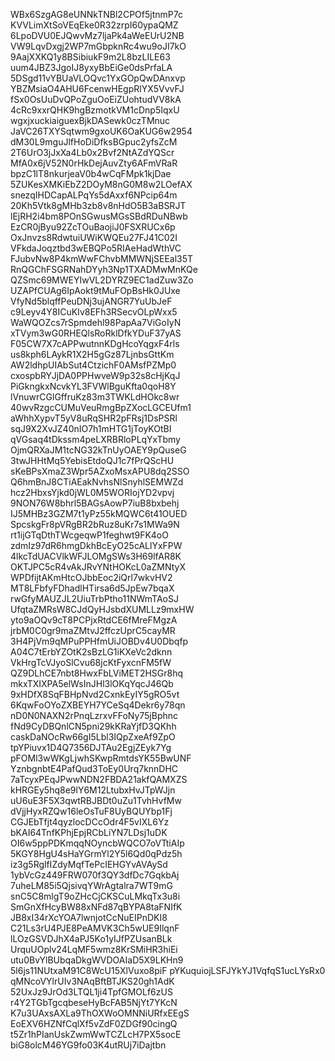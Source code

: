 WBx6SzgAG8eUNNkTNBl2CPOf5jtnmP7c
KVVLimXtSoVEqEke0R32zrpI60ypaQMZ
6LpoDVU0EJQwvMz7ljaPk4aWeEUrU2NB
VW9LqvDxgj2WP7mGbpknRc4wu9oJI7kO
9AajXXKQ1y8BSibiukF9m2L8bzLILE63
uum4JBZ3JgoIJ8yxyBbEiGe0dsPrfaLA
5DSgd11vYBUaVLOQvc1YxGOpQwDAnxvp
YBZMsiaO4AHU6FcenwHEgpRlYX5VvvFJ
fSx0OsUuDvQPoZguOoEiZUohtudVV8kA
4cRc9xxrQHK9hgBzmotkVM1cDnp5IqxU
wgxjxuckiaiguexBjkDASewk0czTMnuc
JaVC26TXYSqtwm9gxoUK6OaKUG6w2954
dM30L9mguJlfHoDiDfksBGpuc2yfsZcM
2T6UrO3jJxXa4Lb0x2Bvf2NtAZdYQScr
MfA0x6jV52N0rHkDejAuvZty6AFmVRaR
bpzC1lT8nkurjeaV0b4wCqFMpk1kjDae
5ZUKesXMKiEbZ2DOyM8nG0M8w2LOefAX
snezqIHDCapALPqYs5dAxxf6NPcip64m
20Kh5Vtk8gMHb3zb8v8nHdO5B3aBSRJT
lEjRH2i4bm8POnSGwusMGsSBdRDuNBwb
EzCR0jByu92ZcTOuBaojiJ0FSXRUCx6p
OxJnvzs8RdwtuiUWiKWQEu27FJ41C02I
VFkdaJoqztbd3wEBQPo5RIAeHadWthVC
FJubvNw8P4kmWwFChvbMMWNjSEEal35T
RnQGChFSGRNahDYyh3Np1TXADMwMnKQe
QZSmc69MWEYIwVL2DYRZ9EC1adZuw3Zo
UZAPfCUAg6IpAokt9tMuFOpBsHk0JUxe
VfyNd5blqffPeuDNj3ujANGR7YuUbJeF
c9Leyv4Y8ICuKIv8EFh3RSecvOLpWxx5
WaWQOZcs7rSpmdehl98PapAa7ViGoIyN
xTVym3wG0RHEQlsRoRklDfkYDuF37yAS
F05CW7X7cAPPwutnnKDgHcoYqgxF4rls
us8kph6LAykR1X2H5gGz87LjnbsGttKm
AW2ldhpUIAbSut4CtzichF0AMsfPZMp0
cxospbRYJjDA0PPHwveW9p32s8cHjKqJ
PiGkngkxNcvkYL3FVWlBguKfta0qoH8Y
lVnuwrCGlGffruKz83m3TWKLdHOkc8wr
40wvRzgcCUMuVeuRmgBpZXocLGCEUfm1
aWhhXypvT5yV8uRqSHR2pFRsj1DsPSRl
sqJ9X2XvJZ40nIO7h1mHTG1jToyKOtBI
qVGsaq4tDkssm4peLXRBRloPLqYxTbmy
OjmQRXaJM1tcNG32kTnUyOAEY9pQuseG
3twJHHtMq5YebisEtdoQJ1c7fPrQScHU
sKeBPsXmaZ3Wpr5AZxoMsxAPU8dq2SSO
Q6hmBnJ8CTiAEakNvhsNlSnyhlSEMWZd
hcz2HbxsYjkd0jWL0M5WORIojYD2vpvj
9NON76W8bhrl5BAGsAowP7iuB8bxbehj
IJ5MHBz3GZM7t1yPz55kMQWC6t41OUED
SpcskgFr8pVRgBR2bRuz8uKr7s1MWa9N
rt1ijGTqDthTWcgeqwP1feghwt9FK4oO
zdmIz97dR6hmgDkhBcEyO25cALlYxFPW
4lkcTdUACVlkWFJLOMgSWs3H69lfAR8K
OKTJPC5cR4vAkJRvYNtHOKcL0aZMNtyX
WPDfijtAKmHtcOJbbEoc2iQrl7wkvHV2
MT8LFbfyFDhadlHTirsa6d5JpEw7bqaX
rwGfyMAUZJL2UiuTrbPtho11NWmTAoSJ
UfqtaZMRsW8CJdQyHJsbdXUMLLz9mxHW
yto9aOQv9cT8PCPjxRtdCE6fMreFMgzA
jrbM0C0gr9maZMtvJ2ffczUprC5cayMR
3H4PjVm9qMPuPPHfmUiJOBDv4U0Dbqfp
A04C7tErbYZOtK2sBzLG1iKXeVc2dknn
VkHrgTcVJyoSlCvu68jcKtFyxcnFM5fW
QZ9DLhCE7nbt8HwxFbLViMET2HSGr8hq
mkxTXIXPA5elWsInJHl3lOKqYqcJ46Qb
9xHDfX8SqFBHpNvd2CxnkEyIY5gRO5vt
6KqwFoOYoZXBEYH7YCeSq4Dekr6y78qn
nD0N0NAXN2rPnqLzrxvFFoNy75jBphnc
fNd9CyDBQnlCN5pni29kKRaYjfD3QKhh
caskDaNOcRw66gI5Lbl3IQpZxeAf9ZpO
tpYPiuvx1D4Q7356DJTAu2EgjZEyk7Yg
pFOMl3wWKgLjwhSKwpRmtdsYK55BwUNF
YznbgnbtE4PafQud3ToEy0Urq7knnDHC
7aTcyxPEqJPwwNDN2FBDA21akfQAMXZS
kHRGEy5hq8e9lY6M12LtubxHvJTpWJjn
uU6uE3F5X3qwtRBJBDt0uZu1TvhHvfMw
dVjjHyxRZQw16leOsTuF8UyBQUYbp1Fj
CGJEbTfjt4qyzlocDCcOdr4F5vIXL6Yz
bKAI64TnfKPhjEpjRCbLiYN7LDsj1uDK
OI6w5ppPDKmqqNOyncbWQCO7oVTtiAIp
5KGY8HgU4sHaYGrmYl2Y5l6Qd0qPdz5h
iz3g5RglfIZdyMqfTePcIEHGYvAVAySd
1ybVcGz449FRW070f3QY3dfDc7GqkbAj
7uheLM85i5QjsivqYWrAgtalra7WT9mG
snC5C8mlgT9oZHcCjCKSCuLMkqTx3u8i
SmGnXfHcyBW88xNFd87qBYPA8taFNIfK
JB8xI34rXcYOA7lwnjotCcNuEIPnDKI8
C21Ls3rU4PJE8PeAMVK3Ch5wUE9IlqnF
lLOzGSVDJhX4aPJ5Ko1yIJfPZUsanBLk
UrquUOplv24LqMF5wmz8KrSMiHR3hiEi
utu0BvYlBUbqaDkgWVDOAIaD5X9LKHn9
5l6js11NUtxaM91C8WcU15XlVuxo8piF
pYKuquiojLSFJYkYJ1VqfqS1ucLYsRx0
qMNcoVYlrUIv3NAqBftBTJKS20gh1AdK
52UxJz9JrOd3LTQL1ji4TpfGMOLf6zUS
r4Y2TGbTgcqbeseHyBcFAB5NjYt7YKcN
K7u3UAxsAXLa9ThOXWoOMNNiURfxEEgS
EoEXV6HZNfCqlXf5vZdF0ZDGf90cingQ
t5Zr1hPIanUskZwmWwTCZLcH7PX5socE
biG8olcM46YG9fo03K4utRUj7iDajtbn
